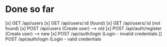 # Done so far #

[x] GET /api/users
[x] GET /api/users/:id (found)
[x] GET /api/users/:id (not found)
[x] POST /api/users (Create user) --> old 
[x] POST /api/auth/register (Create user) --> new
[x] POST /api/auth/login (Login - invalid credentials
[] POST /api/auth/login (Login - valid credentials